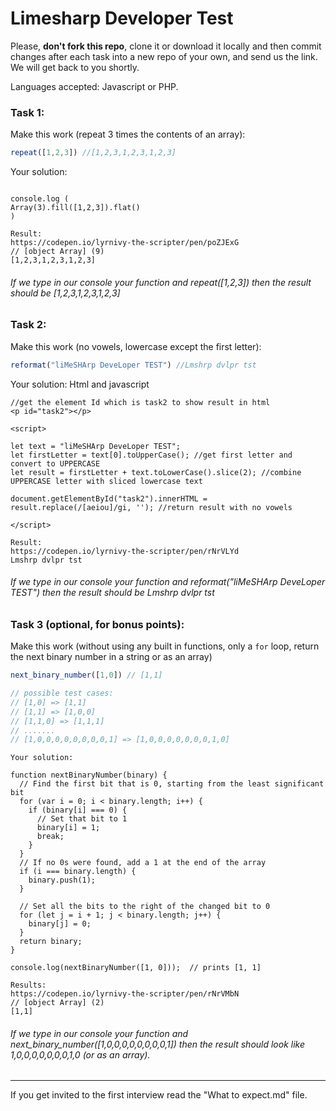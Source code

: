 # Limesharp Developer Test

Please, **don't fork this repo**, clone it or download it locally and then commit changes after each task into a new repo of your own, and send us the link. We will get back to you shortly. 

Languages accepted: Javascript or PHP. 

### Task 1: 
Make this work (repeat 3 times the contents of an array):
```javascript
repeat([1,2,3]) //[1,2,3,1,2,3,1,2,3]
```
Your solution:

```

console.log (
Array(3).fill([1,2,3]).flat()
)

Result:
https://codepen.io/lyrnivy-the-scripter/pen/poZJExG
// [object Array] (9)
[1,2,3,1,2,3,1,2,3]

```

###### If we type in our console your function and repeat([1,2,3]) then the result should be [1,2,3,1,2,3,1,2,3] 

### Task 2:
Make this work (no vowels, lowercase except the first letter):
```javascript
reformat("liMeSHArp DeveLoper TEST") //Lmshrp dvlpr tst
```
Your solution:
Html and javascript

```
//get the element Id which is task2 to show result in html
<p id="task2"></p>

<script>

let text = "liMeSHArp DeveLoper TEST";
let firstLetter = text[0].toUpperCase(); //get first letter and convert to UPPERCASE
let result = firstLetter + text.toLowerCase().slice(2); //combine UPPERCASE letter with sliced lowercase text

document.getElementById("task2").innerHTML = result.replace(/[aeiou]/gi, ''); //return result with no vowels

</script>

Result:
https://codepen.io/lyrnivy-the-scripter/pen/rNrVLYd
Lmshrp dvlpr tst

```

###### If we type in our console your function and reformat("liMeSHArp DeveLoper TEST") then the result should be Lmshrp dvlpr tst


### Task 3 (optional, for bonus points):
Make this work (without using any built in functions, only a `for` loop, return the next binary number in a string or as an array)
```javascript
next_binary_number([1,0]) // [1,1]

// possible test cases:
// [1,0] => [1,1]
// [1,1] => [1,0,0]
// [1,1,0] => [1,1,1]
// .......
// [1,0,0,0,0,0,0,0,0,1] => [1,0,0,0,0,0,0,0,1,0]
```

```
Your solution:

function nextBinaryNumber(binary) {
  // Find the first bit that is 0, starting from the least significant bit
  for (var i = 0; i < binary.length; i++) {
    if (binary[i] === 0) {
      // Set that bit to 1
      binary[i] = 1;
      break;
    }
  }
  // If no 0s were found, add a 1 at the end of the array
  if (i === binary.length) {
    binary.push(1);
  }

  // Set all the bits to the right of the changed bit to 0
  for (let j = i + 1; j < binary.length; j++) {
    binary[j] = 0;
  }
  return binary;
}

console.log(nextBinaryNumber([1, 0]));  // prints [1, 1]

Results:
https://codepen.io/lyrnivy-the-scripter/pen/rNrVMbN
// [object Array] (2)
[1,1]

```

###### If we type in our console your function and next_binary_number([1,0,0,0,0,0,0,0,0,1]) then the result should look like 1,0,0,0,0,0,0,0,1,0 (or as an array).

---

If you get invited to the first interview read the "What to expect.md" file.